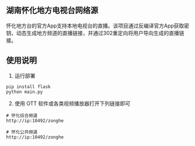 ## 湖南怀化地方电视台网络源

怀化地方台的官方App支持本地电视台的直播。该项目通过反编译官方App获取密钥，动态生成地方频道的直播链接，并通过302重定向将用户导向生成的直播链接。

## 使用说明

1. 运行部署
```
pip install flask
python main.py
```

2. 使用 OTT 软件或各类视频播放器打开下列链接即可
```
# 怀化综合频道
http://ip:10492/zonghe

# 怀化公共频道
http://ip:10492/zonghe
```

